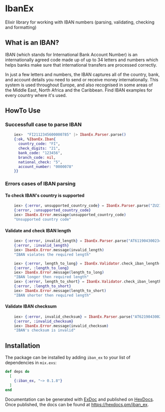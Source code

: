 # IbanEx

Elixir library for working with IBAN numbers (parsing, validating, checking and formatting)

## What is an IBAN?

IBAN (which stands for International Bank Account Number) is an internationally agreed code made up of up to 34 letters and numbers which helps banks make sure that international transfers are processed correctly.

In just a few letters and numbers, the IBAN captures all of the country, bank, and account details you need to send or receive money internationally. This system is used throughout Europe, and also recognised in some areas of the Middle East, North Africa and the Caribbean. Find IBAN examples for every country where it's used.

## HowTo Use

### Successfull case to parse IBAN

  ```elixir
      iex>  "FI2112345600000785" |> IbanEx.Parser.parse()
      {:ok, %IbanEx.Iban{
        country_code: "FI",
        check_digits: "21",
        bank_code: "123456",
        branch_code: nil,
        national_check: "5",
        account_number: "0000078"
      }}
  ```

### Errors cases of IBAN parsing

#### To check IBAN's country is supported

  ```elixir
      iex> {:error, unsupported_country_code} = IbanEx.Parser.parse("ZU21NABZ00000000137010001944")
      {:error, :unsupported_country_code}
      iex> IbanEx.Error.message(unsupported_country_code)
      "Unsupported country code"
  ```

#### Validate and check IBAN length

  ```elixir
      iex> {:error, invalid_length} = IbanEx.Parser.parse("AT6119043002345732012")
      {:error, :invalid_length}
      iex> IbanEx.Error.message(invalid_length)
      "IBAN violates the required length"
  ```

  ```elixir
      iex> {:error, length_to_long} = IbanEx.Validator.check_iban_length("AT6119043002345732012")
      {:error, :length_to_long}
      iex> IbanEx.Error.message(length_to_long)
      "IBAN longer then required length"
      iex> {:error, length_to_short} = IbanEx.Validator.check_iban_length("AT61190430023457320")
      {:error, :length_to_short}
      iex> IbanEx.Error.message(length_to_short)
      "IBAN shorter then required length"
  ```

#### Validate IBAN checksum

  ```elixir
      iex> {:error, invalid_checksum} = IbanEx.Parser.parse("AT621904300234573201")
      {:error, :invalid_checksum}
      iex> IbanEx.Error.message(invalid_checksum)
      "IBAN's checksum is invalid"
  ```

## Installation

The package can be installed by adding `iban_ex` to your list of dependencies in `mix.exs`:

```elixir
def deps do
  [
    {:iban_ex, "~> 0.1.8"}
  ]
end
```

Documentation can be generated with [ExDoc](https://github.com/elixir-lang/ex_doc)
and published on [HexDocs](https://hexdocs.pm). Once published, the docs can
be found at <https://hexdocs.pm/iban_ex>.
